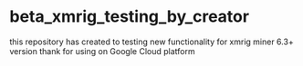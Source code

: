 # beta_xmrig_testing_by_creator
this repository has created to testing new functionality for xmrig miner 6.3+ version 
thank for using on Google Cloud platform 

